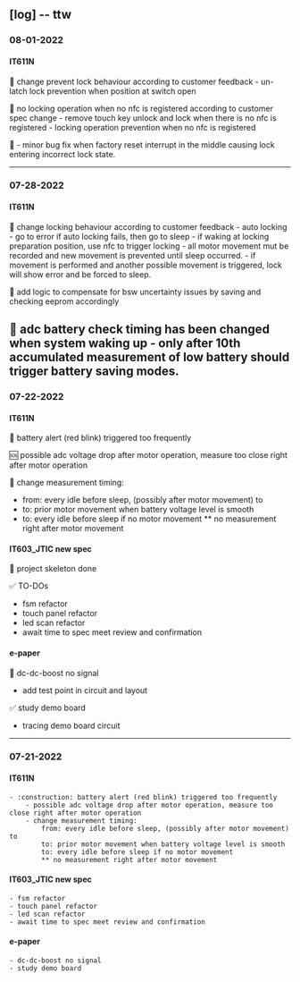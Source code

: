 ## [log] -- ttw

### 08-01-2022

#### IT611N
:hammer: change prevent lock behaviour according to customer feedback
    - un-latch lock prevention when position at switch open

:hammer: no locking operation when no nfc is registered according to customer spec change
    - remove touch key unlock and lock when there is no nfc is registered
    - locking operation prevention when no nfc is registered

:hammer:
    - minor bug fix when factory reset interrupt in the middle causing lock entering incorrect lock state.

---
### 07-28-2022

#### IT611N
:hammer: change locking behaviour according to customer feedback
    - auto locking
    - go to error if auto locking fails, then go to sleep
    - if waking at locking preparation position, use nfc to trigger locking
    - all motor movement mut be recorded and new movement is prevented until sleep occurred.
    - if movement is performed and another possible movement is triggered, lock will show error and be forced to sleep.

:hammer: add logic to compensate for bsw uncertainty issues by saving and checking eeprom accordingly

:hammer: adc battery check timing has been changed when system waking up
    - only after 10th accumulated measurement of low battery should trigger battery saving modes.
---
### 07-22-2022

#### IT611N
:construction: battery alert (red blink) triggered too frequently

:sos: possible adc voltage drop after motor operation, measure too close right after motor operation

:hammer: change measurement timing:
* from: every idle before sleep, (possibly after motor movement) to
* to: prior motor movement when battery voltage level is smooth
* to: every idle before sleep if no motor movement
** no measurement right after motor movement

#### IT603_JTIC new spec
:construction: project skeleton done

:white_check_mark: TO-DOs
- fsm refactor
- touch panel refactor
- led scan refactor
- await time to spec meet review and confirmation

#### e-paper
:construction: dc-dc-boost no signal
- add test point in circuit and layout

:white_check_mark: study demo board
- tracing demo board circuit

---
### 07-21-2022
#### IT611N
    - :construction: battery alert (red blink) triggered too frequently
        - possible adc voltage drop after motor operation, measure too close right after motor operation
        - change measurement timing:
            from: every idle before sleep, (possibly after motor movement) to
            to: prior motor movement when battery voltage level is smooth
            to: every idle before sleep if no motor movement
            ** no measurement right after motor movement

#### IT603_JTIC new spec
    - fsm refactor
    - touch panel refactor
    - led scan refactor
    - await time to spec meet review and confirmation

#### e-paper
    - dc-dc-boost no signal
    - study demo board
